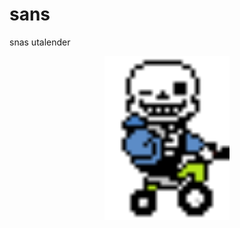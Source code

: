 # sans
snas utalender
<div align="center">
  <img src="https://github.com/meskrebooted/sans/blob/main/img/snastri.png?raw=true" alt="sans su un triciclo wohohohohohohh." width="200"/>
</div>
